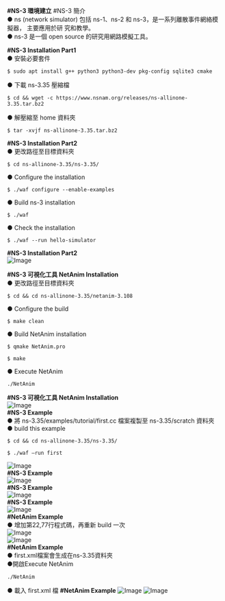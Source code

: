 **#NS-3 環境建立**
#NS-3 簡介  
● ns (network simulator) 包括 ns-1、ns-2 和 ns-3，是一系列離散事件網絡模擬器， 主要應用於研
究和教學。  
● ns-3 是一個 open source 的研究用網路模擬工具。  

**#NS-3 Installation Part1**  
● 安裝必要套件  
```
$ sudo apt install g++ python3 python3-dev pkg-config sqlite3 cmake
```  
● 下載 ns-3.35 壓縮檔  
```
$ cd && wget -c https://www.nsnam.org/releases/ns-allinone-3.35.tar.bz2
```
● 解壓縮至 home 資料夾  
```
$ tar -xvjf ns-allinone-3.35.tar.bz2
```
**#NS-3 Installation Part2**  
● 更改路徑至目標資料夾  
```
$ cd ns-allinone-3.35/ns-3.35/
```
● Configure the installation  
```
$ ./waf configure --enable-examples
```
● Build ns-3 installation  
```
$ ./waf
```
● Check the installation  
```
$ ./waf --run hello-simulator
```
**#NS-3 Installation Part2**  
![Image](https://github.com/user-attachments/assets/ecb42d5b-e78d-4f98-9d04-a78dfdfbc15a)

**#NS-3 可視化工具 NetAnim Installation**  
● 更改路徑至目標資料夾  
```
$ cd && cd ns-allinone-3.35/netanim-3.108
```
● Configure the build  
```
$ make clean
```
● Build NetAnim installation  
```
$ qmake NetAnim.pro
```
```
$ make
```  
● Execute NetAnim  
```
./NetAnim
```
**#NS-3 可視化工具 NetAnim Installation**  
![Image](https://github.com/user-attachments/assets/da5df35d-7769-4943-8133-c7a740300aea)  
**#NS-3 Example**  
● 將 ns-3.35/examples/tutorial/first.cc 檔案複製至 ns-3.35/scratch 資料夾  
● build this example  
```
$ cd && cd ns-allinone-3.35/ns-3.35/
```
```
$ ./waf –run first
```
![Image](https://github.com/user-attachments/assets/effa162d-01d1-4cda-942d-18fd4707d602)   
**#NS-3 Example**  
![Image](https://github.com/user-attachments/assets/c2a1b3d8-f9d6-4a12-bb15-c7b3a74b111c)  
**#NS-3 Example**  
![Image](https://github.com/user-attachments/assets/a5c5c1cd-b3ea-49f8-bd5a-2f25a8c2f013)  
**#NS-3 Example**  
![Image](https://github.com/user-attachments/assets/88263c7f-aade-4de6-a8af-eb9e8bfdcc8d)  
**#NetAnim Example**  
● 增加第22,77行程式碼，再重新 build 一次  
![Image](https://github.com/user-attachments/assets/3678f562-1fc1-4b78-a9d0-de19f70a1812)  
![Image](https://github.com/user-attachments/assets/12384e0e-0e5c-4764-aa31-0ad21b9f7f86)  
**#NetAnim Example**  
● first.xml檔案會生成在ns-3.35資料夾  
●開啟Execute NetAnim
```
./NetAnim
```
● 載入 first.xml 檔
**#NetAnim Example**
![Image](https://github.com/user-attachments/assets/f9f4124b-0c3a-4af4-88c6-16be8b14d3e6)
![Image](https://github.com/user-attachments/assets/99494a2e-a76e-4498-a984-e3b62fd84369)





